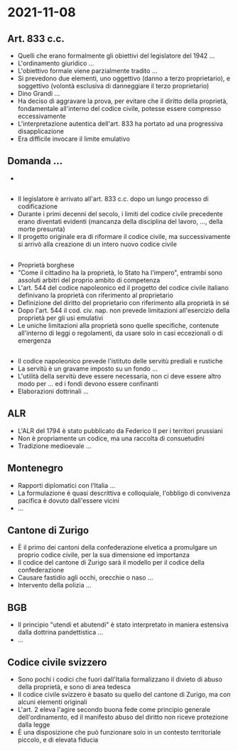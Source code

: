 # 2021-11-08

## Art. 833 c.c.

- Quelli che erano formalmente gli obiettivi del legislatore del 1942 ...
- L'ordinamento giuridico ...
- L'obiettivo formale viene parzialmente tradito ...
- Si prevedono due elementi, uno oggettivo (danno a terzo proprietario), e soggettivo (volontà esclusiva di danneggiare il terzo proprietario)
- Dino Grandi ...
- Ha deciso di aggravare la prova, per evitare che il diritto della proprietà, fondamentale all'interno del codice civile, potesse essere compresso eccessivamente
- L'interpretazione autentica dell'art. 833 ha portato ad una progressiva disapplicazione
- Era difficile invocare il limite emulativo

## Domanda ...

- 

## 

- Il legislatore è arrivato all'art. 833 c.c. dopo un lungo processo di codificazione
- Durante i primi decenni del secolo, i limiti del codice civile precedente erano diventati evidenti (mancanza della disciplina del lavoro, ..., della morte presunta)
- Il progetto originale era di riformare il codice civile, ma successivamente si arrivò alla creazione di un intero nuovo codice civile

##

- Proprietà borghese
- "Come il cittadino ha la proprietà, lo Stato ha l'impero", entrambi sono assoluti arbitri del proprio ambito di competenza
- L'art. 544 del codice napoleonico ed il progetto del codice civile italiano definivano la proprietà con riferimento al proprietario
- Definizione del diritto del proprietario con riferimento alla proprietà in sé
- Dopo l'art. 544 il cod. civ. nap. non prevede limitazioni all'esercizio della proprietà per gli usi emulativi
- Le uniche limitazioni alla proprietà sono quelle specifiche, contenute all'interno di leggi o regolamenti, da usare solo in casi eccezionali o di emergenza

##

- Il codice napoleonico prevede l'istituto delle servitù prediali e rustiche
- La servitù è un gravame imposto su un fondo ...
- L'utilità della servitù deve essere necessaria, non ci deve essere altro modo per ... ed i fondi devono essere confinanti
- Elaborazioni dottrinali ...

## ALR

- L'ALR del 1794 è stato pubblicato da Federico II per i territori prussiani
- Non è propriamente un codice, ma una raccolta di consuetudini
- Tradizione medioevale ...

## Montenegro

- Rapporti diplomatici con l'Italia ...
- La formulazione è quasi descrittiva e colloquiale, l'obbligo di convivenza pacifica è dovuto dall'essere vicini
- ...

## Cantone di Zurigo

- È il primo dei cantoni della confederazione elvetica a promulgare un proprio codice civile, per la sua dimensione ed importanza
- Il codice del cantone di Zurigo sarà il modello per il codice della confederazione
- Causare fastidio agli occhi, orecchie o naso ...
- Intervento della polizia ...

## BGB

- Il principio "utendi et abutendi" è stato interpretato in maniera estensiva dalla dottrina pandettistica ...
- ...

## Codice civile svizzero

- Sono pochi i codici che fuori dall'Italia formalizzano il divieto di abuso della proprietà, e sono di area tedesca
- Il codice civile svizzero è basato su quello del cantone di Zurigo, ma con alcuni elementi originali
- L'art. 2 eleva l'agire secondo buona fede come principio generale dell'ordinamento, ed il manifesto abuso del diritto non riceve protezione dalla legge
- È una disposizione che può funzionare solo in un contesto territoriale piccolo, e di elevata fiducia


